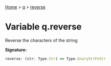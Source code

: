 [Home](../../../index.md) &gt; [q](../../q.md) &gt; [reverse](./reverse.md)

# Variable q.reverse

Reverse the characters of the string

<b>Signature:</b>

```typescript
reverse: (str: Type.Str) => Type.UnaryStrFnStr
```
